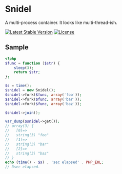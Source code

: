 # Snidel

A multi-process container. It looks like multi-thread-ish.

[![Latest Stable Version](https://poser.pugx.org/ackintosh/snidel/v/stable)](https://packagist.org/packages/ackintosh/snidel) [![License](https://poser.pugx.org/ackintosh/snidel/license)](https://packagist.org/packages/ackintosh/snidel)

## Sample

```php
<?php
$func = function ($str) {
    sleep(3);
    return $str;
};

$s = time();
$snidel = new Snidel();
$snidel->fork($func, array('foo'));
$snidel->fork($func, array('bar'));
$snidel->fork($func, array('baz'));

$snidel->join();

var_dump($snidel->get());
// array(3) {
//   [0]=>
//   string(3) "foo"
//   [1]=>
//   string(3) "bar"
//   [2]=>
//   string(3) "baz"
// }
echo (time() - $s) . 'sec elapsed' . PHP_EOL;
// 3sec elapsed.
```